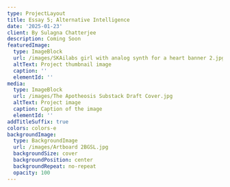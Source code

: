 ```yaml
---
type: ProjectLayout
title: Essay 5; Alternative Intelligence
date: '2025-01-23'
client: By Sulagna Chatterjee
description: Coming Soon
featuredImage:
  type: ImageBlock
  url: /images/SKAilabs girl with analog synth for a heart banner 2.jpg
  altText: Project thumbnail image
  caption: ''
  elementId: ''
media:
  type: ImageBlock
  url: /images/The Apotheosis Substack Draft Cover.jpg
  altText: Project image
  caption: Caption of the image
  elementId: ''
addTitleSuffix: true
colors: colors-e
backgroundImage:
  type: BackgroundImage
  url: /images/Artboard 2BGSL.jpg
  backgroundSize: cover
  backgroundPosition: center
  backgroundRepeat: no-repeat
  opacity: 100
---
```


